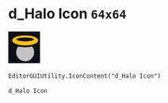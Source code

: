 # d_Halo Icon `64x64`
<img src="/img/d_Halo%20Icon.png" width=64 height=64>

``` CSharp
EditorGUIUtility.IconContent("d_Halo Icon")
```
```
d_Halo Icon
```

